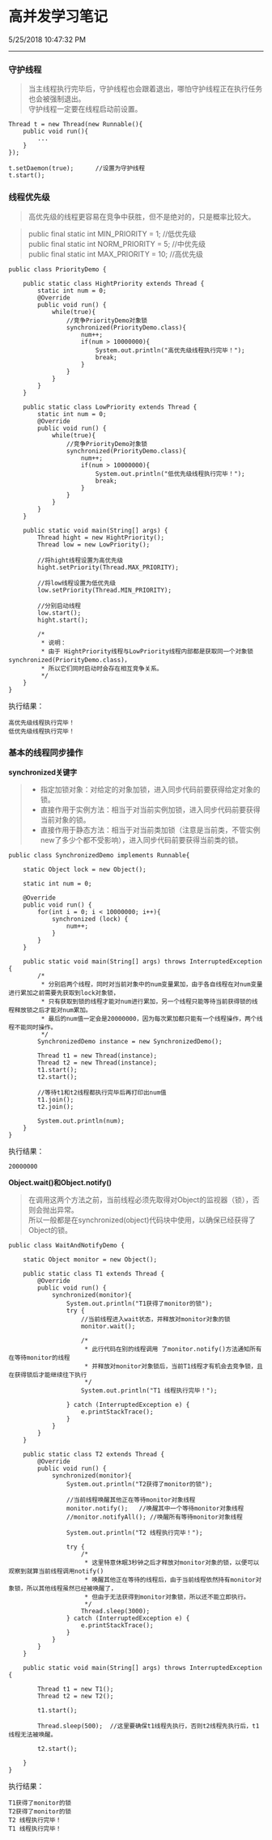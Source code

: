 # 高并发学习笔记

5/25/2018 10:47:32 PM 

--------------------------
### 守护线程
> 当主线程执行完毕后，守护线程也会跟着退出，哪怕守护线程正在执行任务也会被强制退出。  
> 守护线程一定要在线程启动前设置。

	Thread t = new Thread(new Runnable(){
		public void run(){
			...
		}
	});

	t.setDaemon(true);		//设置为守护线程
	t.start();

### 线程优先级
> 高优先级的线程更容易在竞争中获胜，但不是绝对的，只是概率比较大。

> public final static int MIN_PRIORITY = 1;	    //低优先级  
> public final static int NORM_PRIORITY = 5;	//中优先级  
> public final static int MAX_PRIORITY = 10;	//高优先级  

	public class PriorityDemo {
	
		public static class HightPriority extends Thread {
			static int num = 0;
			@Override
			public void run() {
				while(true){
					//竞争PriorityDemo对象锁
					synchronized(PriorityDemo.class){	
						num++;
						if(num > 10000000){
							System.out.println("高优先级线程执行完毕！");
							break;
						}
					}
				}
			}
		}
		
		public static class LowPriority extends Thread {
			static int num = 0;
			@Override
			public void run() {
				while(true){
					//竞争PriorityDemo对象锁
					synchronized(PriorityDemo.class){	
						num++;
						if(num > 10000000){
							System.out.println("低优先级线程执行完毕！");
							break;
						}
					}
				}
			}
		}
	
		public static void main(String[] args) {
			Thread hight = new HightPriority();
			Thread low = new LowPriority();
			
			//将hight线程设置为高优先级
			hight.setPriority(Thread.MAX_PRIORITY);
			
			//将low线程设置为低优先级
			low.setPriority(Thread.MIN_PRIORITY);
			
			//分别启动线程
			low.start();
			hight.start();
			
			/*
			 * 说明：
			 * 由于 HightPriority线程与LowPriority线程内部都是获取同一个对象锁synchronized(PriorityDemo.class)，
			 * 所以它们同时启动时会存在相互竞争关系。
			 */
		} 
	}

执行结果：

	高优先级线程执行完毕！
	低优先级线程执行完毕！


### 基本的线程同步操作

**synchronized关键字**  
> - 指定加锁对象：对给定的对象加锁，进入同步代码前要获得给定对象的锁。  
> - 直接作用于实例方法：相当于对当前实例加锁，进入同步代码前要获得当前对象的锁。  
> - 直接作用于静态方法：相当于对当前类加锁（注意是当前类，不管实例new了多少个都不受影响），进入同步代码前要获得当前类的锁。

	public class SynchronizedDemo implements Runnable{
	
		static Object lock = new Object();
		
		static int num = 0;
		
		@Override
		public void run() {
			for(int i = 0; i < 10000000; i++){
				synchronized (lock) {
					num++;
				}
			}
		}
		
		public static void main(String[] args) throws InterruptedException {
			/*
			 * 分别启两个线程，同时对当前对象中的num变量累加，由于各自线程在对num变量进行累加之前需要先获取到lock对象锁，
			 * 只有获取到锁的线程才能对num进行累加，另一个线程只能等待当前获得锁的线程释放锁之后才能对num累加。
			 * 最后的num值一定会是20000000，因为每次累加都只能有一个线程操作，两个线程不能同时操作。
			 */
			SynchronizedDemo instance = new SynchronizedDemo();
			
			Thread t1 = new Thread(instance);
			Thread t2 = new Thread(instance);
			t1.start();
			t2.start();
			
			//等待t1和t2线程都执行完毕后再打印出num值
			t1.join();
			t2.join();
			
			System.out.println(num);
		}
	}

执行结果：

	20000000


**Object.wait()和Object.notify()**  
> 在调用这两个方法之前，当前线程必须先取得对Object的监视器（锁），否则会抛出异常。  
> 所以一般都是在synchronized(object)代码块中使用，以确保已经获得了Object的锁。

	public class WaitAndNotifyDemo {

		static Object monitor = new Object();
		
		public static class T1 extends Thread {
			@Override
			public void run() {
				synchronized(monitor){
					System.out.println("T1获得了monitor的锁");
					try {
						//当前线程进入wait状态，并释放对monitor对象的锁
						monitor.wait();
						
						/*
						 * 此行代码在别的线程调用 了monitor.notify()方法通知所有在等待monitor的线程
						 * 并释放对monitor对象锁后，当前T1线程才有机会去竞争锁，且在获得锁后才能继续往下执行
						 */
						System.out.println("T1 线程执行完毕！");
						
					} catch (InterruptedException e) {
						e.printStackTrace();
					}
				}
			}
		}
		
		public static class T2 extends Thread {
			@Override
			public void run() {
				synchronized(monitor){
					System.out.println("T2获得了monitor的锁");
					
					//当前线程唤醒其他正在等待monitor对象线程
					monitor.notify();	//唤醒其中一个等待monitor对象线程
					//monitor.notifyAll(); //唤醒所有等待monitor对象线程
					
					System.out.println("T2 线程执行完毕！");
					
					try {
						/*
						 * 这里特意休眠3秒钟之后才释放对monitor对象的锁，以便可以观察到就算当前线程调用notify()
						 * 唤醒其他正在等待的线程后，由于当前线程依然持有monitor对象锁，所以其他线程虽然已经被唤醒了，
						 * 但由于无法获得到monitor对象锁，所以还不能立即执行。
						 */
						Thread.sleep(3000);
					} catch (InterruptedException e) {
						e.printStackTrace();
					}
				}
			}
		}
		
		public static void main(String[] args) throws InterruptedException {
			
			Thread t1 = new T1();
			Thread t2 = new T2();
			
			t1.start();
			
			Thread.sleep(500);	//这里要确保t1线程先执行，否则t2线程先执行后，t1线程无法被唤醒。
			
			t2.start();
			
		}
	}

执行结果：

	T1获得了monitor的锁
	T2获得了monitor的锁
	T2 线程执行完毕！
	T1 线程执行完毕！
